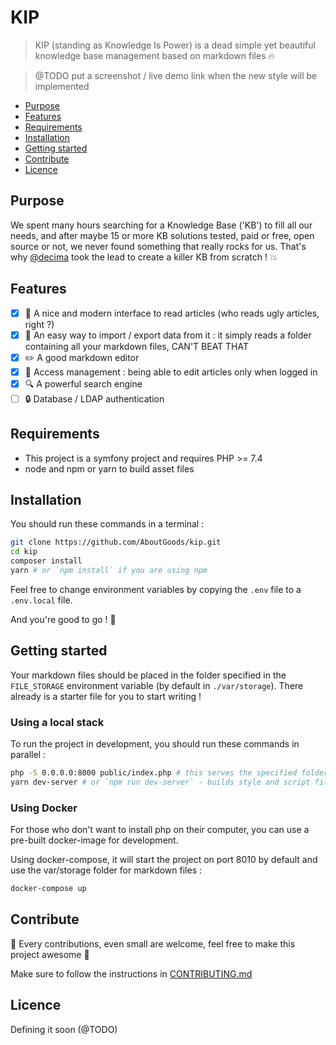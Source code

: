 # KIP

> KIP (standing as Knowledge Is Power) is a dead simple yet beautiful knowledge base management based on markdown files :fire:

> @TODO put a screenshot / live demo link when the new style will be implemented

- [Purpose](#purpose)
- [Features](#features)
- [Requirements](#requirements)
- [Installation](#installation)
- [Getting started](#getting-started)
- [Contribute](#contribute)
- [Licence](#licence)

## Purpose 

We spent many hours searching for a Knowledge Base ('KB') to fill all our needs, and after maybe 15 or more KB solutions tested, 
paid or free, open source or not, we never found something that really rocks for us. 
That's why [@decima](https://github.com/decima) took the lead to create a killer KB from scratch ! :boom:

## Features

- [x] :eyes: A nice and modern interface to read articles (who reads ugly articles, right ?)
- [x] :open_file_folder: An easy way to import / export data from it : it simply reads a folder containing all your markdown files, CAN'T BEAT THAT
- [x] :pencil2: A good markdown editor
- [x] :no_good: Access management : being able to edit articles only when logged in
- [x] :mag: A powerful search engine
- [ ] :lock: Database / LDAP authentication

## Requirements

- This project is a symfony project and requires PHP >= 7.4
- node and npm or yarn to build asset files

## Installation

You should run these commands in a terminal :
```bash
git clone https://github.com/AboutGoods/kip.git
cd kip
composer install
yarn # or `npm install` if you are using npm 
```

Feel free to change environment variables by copying the `.env` file to a `.env.local` file.

And you're good to go ! :tada:

## Getting started

Your markdown files should be placed in the folder specified in the `FILE_STORAGE` environment variable (by default in `./var/storage`).
There already is a starter file for you to start writing !

### Using a local stack

To run the project in development, you should run these commands in parallel :
```bash
php -S 0.0.0.0:8000 public/index.php # this serves the specified folder as the root of the KB
yarn dev-server # or `npm run dev-server` - builds style and script files to the `public` folder
```

### Using Docker

For those who don't want to install php on their computer, you can use a pre-built docker-image for development.

Using docker-compose, it will start the project on port 8010 by default and use the var/storage folder for markdown files :
```bash
docker-compose up
```

## Contribute

:raised_hands: Every contributions, even small are welcome, feel free to make this project awesome :dizzy:

Make sure to follow the instructions in [CONTRIBUTING.md](./CONTRIBUTING.md)

## Licence

Defining it soon (@TODO)
